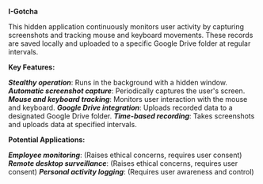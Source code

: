 **I-Gotcha**

This hidden application continuously monitors user activity by capturing screenshots and tracking mouse and keyboard movements. These records are saved locally and uploaded to a specific Google Drive folder at regular intervals.  


**Key Features:**

**_Stealthy operation_**: Runs in the background with a hidden window.
**_Automatic screenshot capture_**: Periodically captures the user's screen.
**_Mouse and keyboard tracking_**: Monitors user interaction with the mouse and keyboard.
**_Google Drive integration_**: Uploads recorded data to a designated Google Drive folder.
**_Time-based recording_**: Takes screenshots and uploads data at specified intervals.  

**Potential Applications:**

**_Employee monitoring_**: (Raises ethical concerns, requires user consent)
**_Remote desktop surveillance_**: (Raises ethical concerns, requires user consent)
**_Personal activity logging_**: (Requires user awareness and control)
